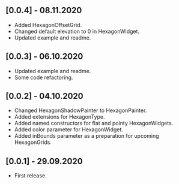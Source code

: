 ## [0.0.4] - 08.11.2020

* Added HexagonOffsetGrid.
* Changed default elevation to 0 in HexagonWidget.
* Updated example and readme.

## [0.0.3] - 06.10.2020

* Updated example and readme.
* Some code refactoring.

## [0.0.2] - 04.10.2020

* Changed HexagonShadowPainter to HexagonPainter.
* Added extensions for HexagonType.
* Added named constructors for flat and pointy HexagonWidgets.
* Added color parameter for HexagonWidget.
* Added inBounds parameter as a preparation for upcoming HexagonGrids.

## [0.0.1] - 29.09.2020

* First release.
